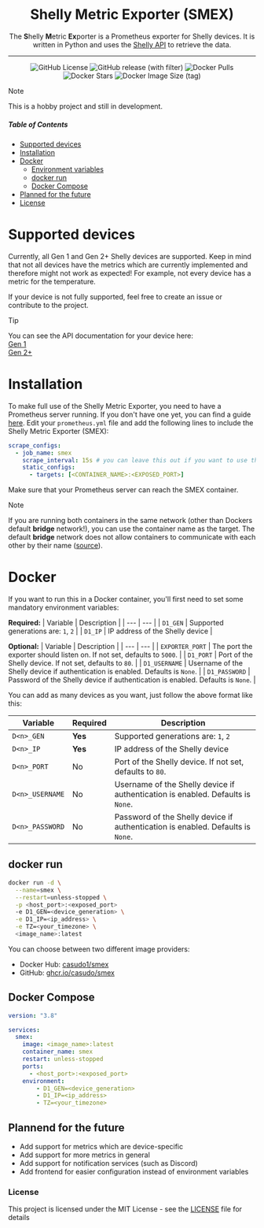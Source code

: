 <div align="center">
  <h1>Shelly Metric Exporter (SMEX)</h1>
  The <b>S</b>helly <b>M</b>etric <b>Ex</b>porter is a Prometheus exporter for Shelly devices. It is written in Python and uses the <a href="https://shelly-api-docs.shelly.cloud/">Shelly API</a> to retrieve the data.

  ---

  <!-- Placeholder for badges -->
  ![GitHub License](https://img.shields.io/github/license/casudo/Shelly-Metric-Exporter) ![GitHub release (with filter)](https://img.shields.io/github/v/release/casudo/Shelly-Metric-Exporter)
  ![Docker Pulls](https://img.shields.io/docker/pulls/casudo1/smex) ![Docker Stars](https://img.shields.io/docker/stars/casudo1/smex) ![Docker Image Size (tag)](https://img.shields.io/docker/image-size/casudo1/smex/latest)
</div>

> [!NOTE]
This is a hobby project and still in development.

##### Table of Contents
- [Supported devices](#supported-devices)
- [Installation](#installation)
- [Docker](#docker)
  - [Environment variables](#environment-variables)
  - [docker run](#docker-run)
  - [Docker Compose](#docker-compose)
- [Planned for the future](#planned-for-the-future)
- [License](#license)

# Supported devices
Currently, all Gen 1 and Gen 2+ Shelly devices are supported. Keep in mind that not all devices have the metrics which are currently implemented and therefore might not work as expected! For example, not every device has a metric for the temperature.  

If your device is not fully supported, feel free to create an issue or contribute to the project.  

> [!TIP]
> You can see the API documentation for your device here:  
> [Gen 1](https://shelly-api-docs.shelly.cloud/gen1/)  
> [Gen 2+](https://shelly-api-docs.shelly.cloud/gen2/)

# Installation
To make full use of the Shelly Metric Exporter, you need to have a Prometheus server running. If you don't have one yet, you can find a guide [here](https://prometheus.io/docs/prometheus/latest/getting_started/). Edit your `prometheus.yml` file and add the following lines to include the Shelly Metric Exporter (SMEX):
```yaml
scrape_configs:
  - job_name: smex
    scrape_interval: 15s # you can leave this out if you want to use the default value
    static_configs:
      - targets: [<CONTAINER_NAME>:<EXPOSED_PORT>]
```

Make sure that your Prometheus server can reach the SMEX container.  
> [!NOTE]
> If you are running both containers in the same network (other than Dockers default **bridge** network!), you can use the container name as the target.
> The default **bridge** network does not allow containers to communicate with each other by their name ([source](https://docs.docker.com/network/drivers/bridge/#connect-a-container-to-the-default-bridge-network)).

# Docker
If you want to run this in a Docker container, you'll first need to set some mandatory environment variables:  

**Required:**
| Variable |  Description |
| --- | --- |
| `D1_GEN` | Supported generations are: `1`, `2` |
| `D1_IP` | IP address of the Shelly device |

**Optional:**
| Variable |  Description |
| --- | --- |
| `EXPORTER_PORT` | The port the exporter should listen on. If not set, defaults to `5000`. |
| `D1_PORT` | Port of the Shelly device. If not set, defaults to `80`. |
| `D1_USERNAME` | Username of the Shelly device if authentication is enabled. Defaults is `None`. |
| `D1_PASSWORD` | Password of the Shelly device if authentication is enabled. Defaults is `None`. |

You can add as many devices as you want, just follow the above format like this:  

| Variable | Required | Description |
| --- | --- | --- |
| `D<n>_GEN` | **Yes** | Supported generations are: `1`, `2` |
| `D<n>_IP` | **Yes** | IP address of the Shelly device |
| `D<n>_PORT` | No | Port of the Shelly device. If not set, defaults to `80`. |
| `D<n>_USERNAME` | No | Username of the Shelly device if authentication is enabled. Defaults is `None`. |
| `D<n>_PASSWORD` | No | Password of the Shelly device if authentication is enabled. Defaults is `None`. |

## docker run
```bash
docker run -d \
  --name=smex \
  --restart=unless-stopped \
  -p <host_port>:<exposed_port>
  -e D1_GEN=<device_generation> \
  -e D1_IP=<ip_address> \
  -e TZ=<your_timezone> \
  <image_name>:latest
```

You can choose between two different image providers:
- Docker Hub: [casudo1/smex](https://hub.docker.com/r/casudo1/smex)
- GitHub: [ghcr.io/casudo/smex](https://github.com/casudo/Shelly-Metric-Exporter/pkgs/container/smex)

## Docker Compose
```yaml
version: "3.8"

services:
  smex:
    image: <image_name>:latest
    container_name: smex
    restart: unless-stopped
    ports:
      - <host_port>:<exposed_port>
    environment:
        - D1_GEN=<device_generation>
        - D1_IP=<ip_address>
        - TZ=<your_timezone>
```

## Plannend for the future
- Add support for metrics which are device-specific 
- Add support for more metrics in general
- Add support for notification services (such as Discord)
- Add frontend for easier configuration instead of environment variables

### License
This project is licensed under the MIT License - see the [LICENSE](LICENSE) file for details